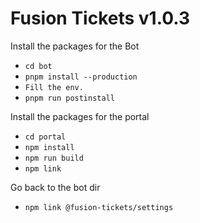 # Fusion Tickets v1.0.3

Install the packages for the Bot
- `cd bot`
- `pnpm install --production`
- `Fill the env.`
- `pnpm run postinstall`

Install the packages for the portal

- `cd portal`
- `npm install`
- `npm run build`
- `npm link`

Go back to the bot dir
- `npm link @fusion-tickets/settings`
